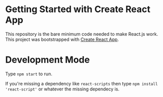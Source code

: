 # Getting Started with Create React App

This repository is the bare minimum code needed to make React.js work. This project was bootstrapped with [Create React App](https://github.com/facebook/create-react-app).

# Development Mode

Type `npm start` to run.

If you're missing a dependency like `react-scripts` then type `npm install 'react-script'` or whatever the missing dependecy is.